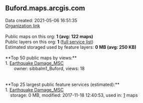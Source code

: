 <h2>Buford.maps.arcgis.com</h2> Data created: 2021-05-06 16:51:35 <br /><a target='new' href='https://Buford.maps.arcgis.com'>Organization link</a><br /><br />Public maps on this org: <b>1 (avg: 122 maps)</b><br />Public layers on this org: <b>1 </b>(<a target='new' href='https://services.arcgis.com/mwGuTNlL8RtSf7Yh/ArcGIS/rest/services'>full service list</a>)<br />Estimated storaged used by feature layers: <b>0 MB (avg: 250 KB)</b><br /><br />**Top 50 public maps by views:**<br />  1. <a target='new' href='https://www.arcgis.com/home/item.html?id=93ff4b1f162847adbb09532ffef3f0cd'>Earthquake Damage_MSC</a> <br />  &nbsp;&nbsp;&nbsp;&nbsp; &nbsp;&nbsp;owner: sibbalm1_Buford, views: 18<br /><br /><br />**Top 25 largest public feature services (estimated):**<br /> 1. <a target='new' href='https://www.arcgis.com/home/item.html?id=07ca21c079fd46139b99bebd0800a39c'>Earthquake Damage_MSC</a><br /> &nbsp;&nbsp;&nbsp;&nbsp;storage: 0 MB, modified: 2017-11-18 12:40:53,  used in: <a target='new' href='https://ed-ind-tb.s3-us-west-1.amazonaws.com/ADI/07ca21c079fd46139b99bebd0800a39c.html'> 1</a> maps<br />